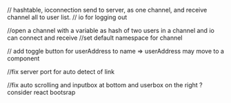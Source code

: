 // hashtable, ioconnection send to server, as one channel, and receive channel all to user list.
// io for logging out

//open a channel with a variable as hash of two users in a channel and io can connect and receive
//set default namespace for channel

// add toggle button for userAddress to name => userAddress may move to a component

//fix server port for auto detect of link

//fix auto scrolling and inputbox at bottom and userbox on the right ? consider react bootsrap
